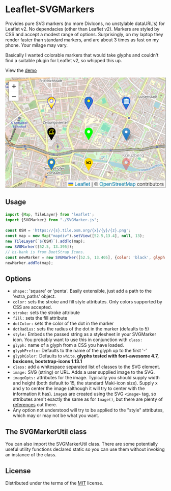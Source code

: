 # Leaflet-SVGMarkers

Provides pure SVG markers (no more DivIcons, no unstylable dataURL's) for Leaflet v2.  No dependacies (other than Leaflet v2).  Markers are styled by CSS and accept a modest range of options.  Surprisingly, on my laptop they render faster than standard markers, and are about 3 times as fast on my phone.  Your milage may vary.

Basically I wanted colorable markers that would take glyphs and couldn't find
a suitable plugin for Leaflet v2, so whipped this up.  

View the [demo](https://almamigratoria-netizen.github.io/Leaflet-SVGMarkers/)

![Screenshot](./Screenshot.png "Screenshot")

## Usage
```js
import {Map, TileLayer} from 'leaflet';
import {SVGMarker} from "./SVGMarker.js";

const OSM = 'https://{s}.tile.osm.org/{x}/{y}/{z}.png';
const map = new Map("mapdiv").setView([52.5,13.4], null, 13);
new TileLayer(`${OSM}`).addTo(map);
new SVGMarker([52.5, 13.395]);
// bi-bank is from BootStrap Icons.
const newMarker = new SVGMarker([52.5, 13.405], {color: 'black', glyph: 'bi-bank'});
newMarker.addTo(map);
```

## Options
* `shape:`: 'square' or 'penta'.  Easily extensible, just add a path to the 'extra\_paths' object.
* `color:` sets the stroke and fill style attributes.  Only colors supported by CSS are accepted.
* `stroke:` sets the stroke attribute
* `fill:` sets the fill attribute 
* `dotColor:` sets the color of the dot in the marker
* `dotRadius:` sets the radius of the dot in the marker (defaults to 5)
* `style:` Embeds the passed string as a stylesheet in your SVGMarker 
icon.  You probably want to use this in conjunction with `class:`
* `glyph:` name of a glyph from a CSS you have loaded.
* `glyphPrefix:` Defaults to the name of the glyph up to the first '-'
* `glyphColor:` Defaults to `white`.
__glyphs tested with font-awesome 4.7, boxicons, bootstrap-icons 1.13.1__
* `class:` add a whitespace separated list of classes to the SVG element.
* `image:` SVG (string) or URL.  Adds a user supplied image to the SVG.
* `imageOpts:` attributes for the image.  Typically you should supply width and height (both default to 15, the standard Maki-icon size).  Supply x and y to center the image (although it will try to center with the information it has).  `image`s are created using the SVG `<image>` tag, so sttributes aren't exactly the same as for `Image()`, but there are plenty of [references](https://developer.mozilla.org/en-US/docs/Web/SVG/Reference/Element/image) out there.
* Any option not understood will try to be applied to the "style" attributes, which may or may not be what you want.

## The SVGMarkerUtil class
You can also import the SVGMarkerUtil class.  There are some potentially 
useful utility functions declared static so you can use them without invoking
an instance of the class.

## License
Distributed under the terms of the [MIT](https://opensource.org/license/mit) license.

